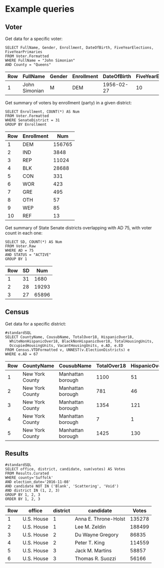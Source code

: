 # Example queries

## Voter

Get data for a specific voter:

```
SELECT FullName, Gender, Enrollment, DateOfBirth, FiveYearElections, FiveYearPrimaries
FROM Voter.Formatted
WHERE FullName = "John Simonian"
AND County = "Queens"
```

|Row|FullName|Gender|Enrollment|DateOfBirth|FiveYearElections|FiveYearPrimaries|
|---|--------|------|----------|-----------|-----------------|-----------------|
|1|John Simonian|M|DEM|1956-02-27|10|5|

Get summary of voters by enrollment (party) in a given district:

```
SELECT Enrollment, COUNT(*) AS Num
FROM Voter.Formatted
WHERE SenateDistrict = 31
GROUP BY Enrollment
```

|Row|Enrollment|Num|
|---|----------|---|
|1|DEM|156765|
|2|IND|3848|
|3|REP|11024|
|4|BLK|28688|
|5|CON|331|
|6|WOR|423|
|7|GRE|495|
|8|OTH|57|
|9|WEP|85|
|10|REF|13|

Get summary of State Senate districts overlapping with AD 75, with voter count in each one:

```
SELECT SD, COUNT(*) AS Num
FROM Voter.Raw
WHERE AD = 75
AND STATUS = "ACTIVE"
GROUP BY 1
```

|Row|SD|Num|
|---|--|---|
|1|31|1680|
|2|28|19293|
|3|27|65896|

## Census

Get data for a specific district:

```
#standardSQL
SELECT CountyName, CousubName, TotalOver18, HispanicOver18,
  WhiteNonHispanicOver18, BlackNonHispanicOver18, TotalHousingUnits,
  OccupiedHousingUnits, VacantHousingUnits, e.AD, e.ED
FROM Census.VTDFormatted v, UNNEST(v.ElectionDistricts) e
WHERE e.AD = 67
```

|Row|CountyName|CousubName|TotalOver18|HispanicOver18|WhiteNonHispanicOver18|BlackNonHispanicOver18|TotalHousingUnits|OccupiedHousingUnits|VacantHousingUnits|AD|ED|
|---|----------|----------|-----------|--------------|----------------------|----------------------|-----------------|--------------------|------------------|--|--|
|1|New York County|Manhattan borough|1100|51|930|14|791|716|75|67|48|
|2|New York County|Manhattan borough|781|46|666|15|554|511|43|67|103|
|3|New York County|Manhattan borough|1354|121|979|70|1154|994|160|67|12|
|4|New York County|Manhattan borough|7|1|0|6|0|0|0|67|118|
|5|New York County|Manhattan borough|1425|130|1020|59|1042|990|52|67|6|

## Results

```
#standardSQL
SELECT office, district, candidate, sum(votes) AS Votes
FROM Results.Curated
WHERE county='Suffolk'
AND election_date='2016-11-08'
AND candidate NOT IN ('Blank', 'Scattering', 'Void')
AND district IN (1, 2, 3)
GROUP BY 1, 2, 3
ORDER BY 1, 2, 3
```

|Row|office|district|candidate|Votes|
|---|------|--------|---------|-----|	 
|1|U.S. House|1|Anna E. Throne-Holst|135278|
|2|U.S. House|1|Lee M. Zeldin|188499|
|3|U.S. House|2|Du Wayne Gregory|86835|
|4|U.S. House|2|Peter T. King|114559|
|5|U.S. House|3|Jack M. Martins|58857|
|6|U.S. House|3|Thomas R. Suozzi|56166|
